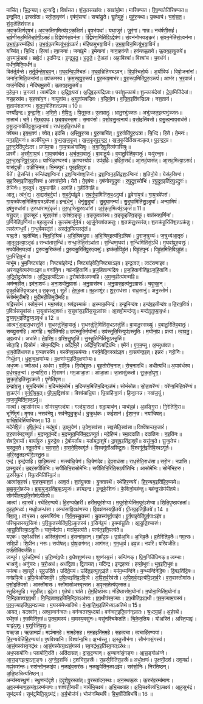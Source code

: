 

  
माचि॑त्। चि॒द॒न्यत्। अ॒न्यद्वि। विशं॑सत। शं॒स॒तसखा॑यः। सखा॑यो॒मा। मारि॑षण्यत। रि॒ष॒ण्यतेति॑रिषण्यत॥ इन्द्र॒मित्। इत्स्तो॑ता। स्तो॒ता॒वृष॑णं। वृष॑णं॒सचा॑। सचा॑सु॒ते। सु॒तेमुहुः॑। मुहु॑रु॒क्था। उ॒क्थाच॑। च॒शं॒स॒त॒। शं॒स॒तेति॑शंसत॥  
अ॒व॒क्र॒क्षिणं॑वृष॒भं। अ॒व॒क्र॒क्षिण॒मित्य॑व॒ऽक्र॒क्षिणं॑। वृ॒ष॒भंयथा॑। यथा॒जुरं॑। जु॒रं॒गां। गान्न। नच॑र्षणी॒सहं॑। च॒र्ष॒णीसह॒मिति॑च॒र्ष॒णी॒ऽसहं॑॥ वि॒द्वेष॑णंसं॒वन॑ऩा। वि॒द्वेष॑ण॒मिति॑वि॒ऽद्वेष॑णं। सं॒वन॑नोभयङ्क॒रं। सं॒वन॒नेति॑सं॒ऽवन॑ना। उ॒भ॒यं॒क॒रम्मंहि॑ष्ठं। उ॒भ॒यं॒क॒रमित्यु॑भ॒यं॒ऽकरं॑। मंहि॑ष्ठमुभया॒विनं॑। उ॒भ॒या॒विन॒मित्यु॑भ॒या॒विनं॑॥  
यच्चि॑त्। चि॒ध्दि। हित्वा॑। त्वा॒जनाः॑। जना॑इ॒मे। इ॒मेनाना॑। नाना॒हव॑न्ते। हव॑न्तऊ॒तये॑। ऊ॒तय॒इत्यू॒तये॑॥ अ॒स्माकं॒ब्रह्म॑। ब्रह्मे॒दं। इ॒दमि॑न्द्र। इ॒न्द्र॒भू॒तु॒। भू॒तु॒ते॒। ते॒अहा॑। अहा॒विश्वा॑। विश्वा॑च। च॒वर्ध॑नं। वर्ध॑न॒मिति॒वर्ध॑नं॥  
वित॑र्तूर्यन्ते। त॒र्तू॒र्य॒न्ते॒म॒घ॒व॒न्। म॒घ॒व॒न्वि॒प॒श्चितः॑। म॒घ॒व॒न्निति॑मघऽवन्। वि॒प॒श्चितो॒र्यः। अ॒र्योविपः॑। विपो॒जना॑नां। जना॑ना॒मिति॒जना॑नां॥ उप॑क्रमस्व। क्र॒म॒स्व॒पु॒रु॒रूपं॑। पु॒रु॒रूप॒माभ॑र। पु॒रु॒रूप॒मिति॑पु॒रु॒ऽरूपं॑। आभ॑र। भ॒र॒वाजं॑। वाजं॒नेदि॑ष्ठं। नेदि॑ष्ठमू॒तये॑। ऊ॒तय॒इत्यू॒तये॑॥  
म॒हेच॒न। च॒नत्वां। त्वाम॑द्रिवः। अ॒द्रि॒वः॒परा॑। अ॒द्रि॒व॒इत्य॑द्रिऽवः। परा॑शु॒ल्काय॑। शु॒ल्काय॑देयां। दे॒या॒मिति॑देयां॥ नस॒हस्रा॑य। स॒हस्रा॑य॒न। नायुता॑य। अ॒युता॑यवज्रिवः। व॒ज्रि॒वो॒न। व॒ज्रि॒व॒इति॑वज्रिऽवः। नश॒ताय॑। श॒ताय॑शतानघ। श॒त॒म॒घेति॑शतऽमघ॥ 10॥  
वस्याँ॑इन्द्र। इ॒न्द्रा॒सि॒। अ॒सि॒मे॒। मे॒पि॒तुः। पि॒तुरु॒त। उ॒तभ्रातुः॑। भ्रातु॒रभु॑ञ्जतः। अभु॑ञ्जत॒इत्यभु॑ञ्जतः॥ मा॒ताच॑। च॒मे॒। मे॒छ॒द॒य॒थः॒। छ॒द॒य॒थ॒स्स॒मा। स॒माव॑सो। व॒सो॒व॒सु॒त्व॒नाय॑। व॒सो॒इति॑वसो। व॒सु॒त्व॒नाय॒राध॑से। व॒सु॒त्व॒नायेति॑व॒सु॒ऽत्व॒नाय॑। राध॑स॒इति॒राध॑से॥  
क्वे॑यथ। इ॒य॒थ॒क्व॑। क्वेत्। इद॑सि। अ॒सि॒पु॒रु॒त्रा। पु॒रु॒त्राचि॑त्। पु॒रु॒त्रेति॑पु॒रु॒ऽत्रा। चि॒ध्दि। हिते॑। ते॒मनः॑। मन॒इति॒मनः॑॥ अल॑र्षियुध्म। यु॒ध्म॒ख॒ज॒कृ॒त्। ख॒ज॒कृ॒त्पु॒र॒न्द॒र॒। ख॒ज॒कृ॒दिति॑खजऽकृत्। पु॒र॒न्द॒र॒प्र। पु॒र॒न्द॒रेति॑पुरंऽदर। प्रगा॑य॒त्राः। गा॒य॒त्राअ॑गासिषुः। अ॒गा॒सि॒षु॒रित्य॑गासिषुः॥  
प्रास्मै॑। अ॒स्मै॒गा॒य॒त्रं। गा॒य॒त्रम॑र्चत। अ॒र्च॒त॒वा॒वातुः॑। वा॒वातु॒र्यः। व॒वातु॒रिति॑व॒वातुः॑। यःपु॑रन्द॒रः। पु॒र॒न्द॒रइति॑पु॒रं॒ऽद॒रः॥ याभिः॑का॒ण्वस्य॑। का॒ण्वस्योप॑। उप॑ब॒र्हिः। ब॒र्हिरा॒सदं॑। आ॒सदं॒यास॑त्। आ॒सद॒मित्या॒ऽसदं॑। यास॑द्व॒ज्री। व॒ज्रीभि॒नत्। भि॒नत्पुरः॑। पुर॒इति॒पुरः॑॥  
येते॑। ते॒सन्ति॑। सन्ति॑दश॒ग्विनः॑। द॒श॒ग्विन॑श्श॒तिनः॑। द॒श॒ग्विन॒इति॑द॒श॒ऽग्विनः॑। श॒तिनो॒ये। येस॑ह॒स्रिणः॑। स॒ह॒स्रिण॒इति॑स॒ह॒स्रिणः॑॥ अश्वा॑सो॒ये। येते॑। ते॒वृष॑णः। वृष॑णोरघु॒द्रुवः॑। र॒घु॒द्रुव॒स्तेभिः॑। र॒घु॒द्रुव॒इति॑र॒घु॒ऽद्रुवः॑। तेभि॑र्नः। न॒स्तूयं॑। तूय॒माग॑हि। आग॑हि। ग॒हीति॑गहि॥  
आतु। त्व॑१॒॑द्य। अ॒द्यस॑ब॒र्दुघां॑। स॒ब॒र्दुघां॑हु॒वे। स॒ब॒र्दुघा॒मिति॑स॒बः॒ऽदुघां॑। हु॒वेगा॑य॒त्रं। गा॒य॒त्रवे॑पसं। गा॒य॒त्रवे॑पस॒मिति॑गा॒य॒त्रऽवे॑पसं॥ इन्द्रं॑धे॒नुं। धे॒नुंसु॒दुघां॑। सु॒दुघा॒मन्यां॑। सु॒दुघा॒मिति॑सु॒ऽदुघां॑। अन्या॒मिषं॑। इष॑मु॒रुधा॑रां। उ॒रुधा॑रामरं॒कृतं॑। उ॒रु॒धा॒रेत्यु॒रुऽधा॑रां। अ॒रं॒कृत॒मित्य॑रं॒ऽकृतं॑॥ 11॥  
यत्तु॒दत्। तु॒दत्सूरः॑। सूर॒एत॑शं। एत॑शंव॒ङ्कू। व॒ङ्कूवात॑स्य। व॒ङ्कूइति॑व॒ङ्कू। वात॑स्यप॒र्णिना॑। प॒र्णिनेति॑प॒र्णिना॑॥ वह॒त्कुत्सं॑। कुत्स॑मार्जुने॒यं। आ॒र्जु॒नेयश॑तक्रतुः। श॒तक्र॑तुः॒त्सर॑त्। श॒तक्र॑तु॒रिति॑श॒तऽक्र॑तुः। त्सर॑त्गन्ध॒र्वं। ग॒न्ध॒र्वमस्तृ॑तं। अस्तृ॑त॒मित्यस्तृ॑तं॥  
यऋ॒ते। ऋ॒तेचि॑त्। चि॒द॒भि॒श्रिषः॑। अ॒भि॒श्रिषः॑पु॒रा। अ॒भि॒श्रिष॒इत्य॑भि॒ऽश्रिषः॑। पु॒राज॒त्रुभ्यः॑। ज॒त्रुभ्य॑आ॒तृदः॑। आ॒तृद॒इत्या॒ऽतृदः॑॥ सन्धा॑तास॒न्धिं। सन्धा॒तेति॒संऽधा॑ता। स॒न्धिम्म॒घवा॑। स॒न्धिमिति॑सं॒ऽधिं। म॒घवा॑पुरु॒वसुः॑। म॒घवेति॑म॒घऽवा॑। पु॒रु॒वसु॒रिष्क॑र्ता। पु॒रु॒वसु॒रिति॑पु॒रु॒ऽवसुः॑। इष्क॑र्ता॒विह्रु॑तं। विह्रु॑तं॒पुनः॑। विह्रु॑त॒मिति॒विऽह्रु॑तं। पुन॒रिति॒पुनः॑॥  
माभू॑म। भू॒म॒निष्ट्या॑इव। निष्ट्या॑इ॒वेन्द्र॑। निष्ट्या॑इ॒वेति॒निष्ट्याः॑ऽइव। इन्द्र॒त्वत्। त्वद॑राणाइव। अर॑णाइ॒वेत्यर॑णाःऽइव॥ वना॑नि॒न। नप्र॑जहि॒तानि॑। प्र॒ज॒हितान्य॑द्रिवः। प्र॒ज॒हितानीति॑प्र॒ऽज॒हि॒तानि॑। अ॒द्रि॒वो॒दु॒रोषा॑सः। अ॒द्रि॒व॒इत्य॑द्रिऽवः। दु॒रोषा॑सोअमन्महि। अ॒म॒न्म॒हीत्य॑मन्महि॥  
अम॑न्म॒हीत्। इद॑ना॒शवः॑। अ॒ना॒शवो॑नु॒ग्रासः॑। अ॒नु॒ग्रास॑श्च। अ॒नु॒ग्रास॒इत्य॑नु॒ऽग्रासः॑। च॒वृ॒त्र॒ह॒न्। वृ॒त्र॒ह॒न्निति॑वृत्रऽहन्॥ स॒कृत्सु। सुते॑। ते॒म॒ह॒ता। म॒ह॒ताशू॑र। शू॒र॒राध॑सा। राध॒सानु॑। अनु॒स्तोमं॑। स्तोमं॑मुदीमहि। मु॒दी॒महीति॑मुदीमहि॥  
यदि॒स्तोमं॑। स्तोमं॒मम॑। मम॒श्रव॑त्। श्रव॑द॒स्माकं॑। अ॒स्माक॒मिन्द्रं॑। इन्द्र॒मिन्द॑वः। इन्द॑व॒इतीन्द॑वः॥ ति॒रःप॒वित्रं॑। प॒वित्रं॑ससृ॒वांसः॑। स॒सृ॒वांस॑आ॒शवः॑। स॒सृ॒वांस॒इति॑स॒सृ॒ऽवांसः॑। आ॒शवो॒मन्द॑न्तु। मन्द॑तुतुग्र्या॒वृधः॑। तु॒ग्र्य॒वृध॒इति॑तु॒ग्र्य॒ऽवृधः॑॥ 12 ॥  
आत्व१॒॑अ॒द्यस॒धस्तु॑तिं। स॒धस्तु॑तिंवा॒वातुः॑। स॒धस्तु॑ति॒मिति॑स॒धऽस्तु॑तिं। वा॒वातु॒स्सख्युः॑। व॒वातु॒रिति॑व॒वातुः॑। सख्यु॒राग॑हि। आग॑हि। ग॒हीति॑गहि॥ उप॑स्तुतिर्म॒घोनां॑। उप॑स्तुति॒रित्युप॑ऽस्तुतिः। म॒घोनां॒प्र। प्रत्वा॑। त्वा॒व॒तु॒। अ॒व॒त्वध॑। अधा॑ते। ते॒व॒श्मि॒। व॒श्मि॒सु॒॒ष्टुतिं। सु॒स्तु॒तिमिति॑सु॒ऽस्तु॒तिं॥  
सोता॒हि। हिसोमं॑। सोम॒मद्रि॑भिः। अद्रि॑भि॒रें। अद्रि॑भि॒रित्यद्रि॑ऽभिः। एमे॑नं। ए॒न॒म॒प्सु। अ॒प्सुधा॑वत। धा॒व॒तेति॑धावत॥ ग॒व्यावस्त्रे॑व। वस्त्रे॑ववा॒सय॑न्तः। वस्त्रे॒वेति॒वस्त्रा॑ऽइव। वा॒सय॑न्त॒इत्। इन्नरः॑। नरो॒निः। निर्धु॑क्षन्। धु॒क्ष॒न्व॒क्षणा॑भ्यः। व॒क्षणा॑भ्य॒इति॑व॒क्षणा॑भ्यः॥  
अध॒ज्मः। ज्मोअध॑। अध॑वा। वा॒दि॒वः। दि॒वोबृ॑ह॒तः। बृ॒ह॒तोरो॑च॒नात्। रो॒च॒नादधि॑। अधीत्यधि॑॥ अ॒याव॑र्धस्व। व॒र्ध॒स्व॒त॒न्वा॑। त॒न्वा॑गि॒रा। गि॒रामम॑। मम॒आजा॒ता। आजा॒ता। जा॒तासु॑क्रतो। सु॒क्र॒तो॒पृ॒ण॒। सु॒क्र॒तो॒इति॑सुऽक्रतो। पृ॒णेति॑पृण॥  
इन्द्रा॑य॒सु। सुम॒दिन्त॑मं। म॒दिन्त॑मं॒सोमं॑। म॒दिन्त॑म॒मिति॑म॒दिन्ऽत॑मं। सोमं॑सोत। सो॒ता॒वरे॑ण्यं। वरे॑ण्य॒मिति॒वरे॑ण्यं॥ श॒क्रए॑नं। ए॒नं॒पी॒प॒य॒त्। पी॒प॒य॒द्विश्व॑या। विश्व॑याधि॒या। धि॒याहि॑न्वा॒नं। हि॒न्वा॒नन्न। नवा॑ज॒युं। वा॒ज॒युमिति॑वा॒ज॒ऽयुं॥  
मात्वा॑। त्वा॒सोम॑स्य। सोम॑स्य॒गल्द॑या। गल्द॑या॒सदा॑। सदा॒याच॑न्। याच॑न्न॒हं। अ॒हङ्गि॒रा। गि॒रेति॑गि॒रा॥ भूर्णिं॑मृ॒गं। मृ॒गन्न। नसव॑नेषु। सव॑नॆषुचु॒क्रुधं॑। चु॒क्रुधं॒कः। कई॑शानं। ई॒शा॒न॒न्न। नया॑चिषत्। या॒चि॒ष॒दिति॑याचिषत्॥ 13 ॥  
मदे॑नेषि॒तं। इ॒षि॒तं॒मदं। मद॑मु॒ग्रं। उ॒ग्रमु॒ग्रेण॑। उ॒ग्रेण॒सव॑सा। सव॒सेति॒सव॑सा॥ विश्वॆ॑षान्तरु॒तारं॑। त॒रु॒तारं॑मद॒च्युतं॑। म॒द॒च्युतं॒मदे॑। म॒द॒च्युत॒मिति॑म॒द॒ऽच्युतं॑। मदे॒हिष्म॑। स्मा॒ददा॑ति। ददा॑तिनः। न॒इति॑नः॥  
शेवा॑रे॒वार्या॑। वार्या॑पु॒रु। पु॒रुदे॒वः। दे॒वोमर्ता॑य। मर्ता॑यदा॒शुषे॑। दा॒शुष॒इति॑दा॒शुषे॑॥ ससु॑न्व॒ते। सु॒न्व॒तेच॑। च॒स्तु॒व॒ते। स्तु॒व॒तेच॑। च॒रा॒स॒ते॒। रा॒स॒ते॒वि॒श्वगू॑र्तः। वि॒श्वगू॑र्तोअरिष्टु॒तः। वि॒श्वगू॑र्त॒इति॑वि॒श्वऽगू॑र्तः। अ॒रि॒स्तु॒तइत्य॑रि॒ऽस्तु॒तः॥  
एन्द्र॑। इन्द्र॑याहि। या॒हि॒मत्स्व॑। मत्स्व॑चि॒त्रेण॑। चि॒त्रेण॑देव। दे॒व॒राध॑सा। राध॒सेति॒राध॑सा॥ सरो॒न। नप्रा॑सि। प्रा॒स्यु॒दरं॑। उ॒दरं॒सपी॑तिभिः। सपी॑तिभि॒रासोमे॑भिः। सपी॑तिभि॒रिति॒सऽपी॑तिभिः। आसोमे॑भिः। सोमे॑भिरु॒रु। उ॒रुस्फि॒रं। स्फि॒रमिति॑स्फि॒रं॥  
आत्वा॑स॒हस्रं॑। स॒हस्र॒माश॒तं। आश॒तं। श॒तंयु॒क्ताः। यु॒क्तारथे॑। रथे॑हिर॒ण्यये॑। हि॒र॒ण्यय॒इति॑हि॒र॒ण्यये॑॥ ब्र॒ह्म॒युजो॒हर॑यः। ब्र॒ह्म॒युज॒इति॑ब्र॒ह्म॒ऽयुजः॑। हर॑यइन्द्र। इ॒न्द्र॒के॒शिनः॑। के॒शिनो॒वह॑न्तु। वह॑न्तु॒सोम॑पीतये। सोम॑पीतय॒इति॒सोम॑ऽपीतये॥  
आत्वा॑। त्वा॒रथे॑। रथे॑हिर॒ण्यये॑। हि॒र॒ण्यये॒हरी॑। हरी॑म॒यूर॑शेप्या। म॒यूर॑शे॒प्येति॑म॒यूर॑ऽशेप्या॥ शि॒ति॒पृ॒ष्ठाव॑हतां। व॒ह॒तां॒मध्वः॑। मध्वो॒अन्ध॑सा। अन्ध॑सावि॒वक्ष॑णस्य। वि॒वक्ष॑णस्यपी॒तये॑। पी॒तय॒इति॑पी॒तये॑॥ 14 ॥  
पिबा॒तु। त्व॑१॒॑स्य। अ॒स्यगि॑र्वणः। गि॒र्व॒ण॒स्सु॒तस्य॑। सु॒तस्य॑पूर्व॒पाइ॑व। पू॒र्व॒पाइ॒वेति॑पू॒र्व॒पाःऽइ॑व॥ परि॑ष्कृतस्यर॒सिनः॑। प॒रि॒कृ॒तस्येति॑प॒रि॒ऽकृ॒तस्य॑। र॒सिन॑इ॒यं। इ॒यमा॑सु॒तिः। आ॒सु॒ति॒श्चारुः॑। आ॒सु॒तिरित्या॒ऽसु॒तिः। चारु॒र्मदा॑य। मदा॑य॒पत्य॑ते। पत्य॑त॒इति॒पत्य॑ते॥  
यएकः॑। एको॒अस्ति॑। अस्ति॑दं॒सना॑। दं॒सना॑म॒हान्। म॒हाँउ॒ग्रः। उ॒ग्रोअ॒भि। अ॒भिव्र॒तैः। व्र॒तैरिति॑व्र॒तैः॥ गम॒त्सः। सशि॒प्री। शि॒प्रीन। नसः। सयो॑षत्। यो॒ष॒दाग॑मत्। आग॑मत्। ग॒म॒ध्द॒वं॑। हव॒न्न। नपरि॑। परि॑वर्जति। व॒र्ज॒तीति॑वर्जति॥  
त्वम्पुरं॑। पुरं॑चरि॒ष्ण्वं॑। च॒रि॒ष्ण्वं॑व॒धैः। व॒धैश्शुष्ण॑स्य। शुष्ण॑स्य॒सं। सम्पि॑णक्। पि॒ण॒गिति॑पिणक्॥ त्वम्भाः। भाअनु॑। अनु॑चरः। च॒रो॒अध॑। अध॑द्वि॒ता। द्वि॒तायत्। यदि॑न्द्र। इ॒न्द्र॒हव्यः॑। हव्यो॒भुवः॑। भुव॒इति॒भुवः॑॥  
मम॑त्वा। त्वा॒सूरे॑। सूर॒उदि॑ते। उदि॑ते॒मम॑। उदि॑त॒इत्युत्ऽइ॑ते। मम॑म॒ध्यन्दि॑ने। म॒न्ध्यन्दि॑नेदि॒वः। दि॒वइति॑दि॒वः॥ मम॑प्रपि॒त्वे। प्र॒पि॒त्वेअ॑पिशर्व॒रे। प्र॒पि॒त्वइति॑प्र॒ऽपि॒त्वे। अ॒पि॒श॒र्व॒रेव॑सो। अ॒पि॒श॒र्व॒रइत्य॑पि॒ऽश॒र्व॒रे। व॒स॒वास्तोमा॑सः। व॒सो॒इति॑वसो। आस्तो॑मासः। स्तो॑मासोअस्वृत्सत। अ॒वृ॒त्स॒तेत्य॑वृत्सत॥  
स्तु॒हिस्तु॒हि। स्तु॒हीत्। इदे॒ता। ए॒तेघ॑। घा॑ते। ते॒मं॒हि॑ष्ठासः। मंहि॑ष्ठासोम॒घोनां॑। म॒घोना॒मिति॑म॒घोनां॑॥ नि॒न्दि॒ताश्वः॑प्र॒प॒थी। नि॒न्दि॒ताश्व॒इति॑नि॒न्दि॒तऽअ॑श्वः। प्र॒प॒थीप॑रम॒ज्याः। प्र॒प॒थीति॑प्र॒ऽप॒थी। प॒र॒म॒ज्याम॒घस्य॑। प॒र॒म॒ज्याइति॑प॒र॒मऽज्याः। म॒घस्य॑मेध्यातिथे। मे॒ध्या॒ति॒थ॒इति॑मेध्यऽअतिथे॥ 15॥  
आयत्। यदश्वा॑न्। अश्वा॒न्वन॑न्वतः। वन॑न्वतश्श्र॒ध्दया॑। वन॑न्वत॒इति॒वन॑न्ऽवतः। श्र॒ध्दया॒हं। अ॒हंरथे॑। रथे॑रु॒हं। रु॒हमिति॑रु॒हं॥ उ॒तवा॒मस्य॑। वा॒मस्य॒वसु॑नः। वसु॑नश्चिकेतति। चि॒के॒त॒तियः। योअस्ति॑। अस्ति॒याद्वः॑। याद्वः॑प॒शुः। प॒शुरिति॑प॒शुः॥  
यऋ॒ज्रा। ऋ॒ज्रामह्यं॑। मह्यं॑माम॒हे। मा॒म॒हेस॒ह। म॒म॒हइति॑म॒म॒हे। स॒हत्व॒चा। त्व॒चाहि॑र॒ण्यया॑। हि॒र॒ण्ययेति॑हि॒र॒ण्यया॑॥ ए॒षविश्वा॑नि। विश्वा॑न्य॒भि। अ॒भ्य॑स्तु। अ॒स्तु॒सौभ॑गा। सौभ॑गासं॒गस्य॑। आ॒सं॒गस्य॑स्व॒नद्र॑थः। आ॒सं॒गस्येत्या॒ऽसं॒गस्य॑। स्व॒नद्र॑थ॒इति॑स्व॒नत्ऽर॑थः॥  
अध॒प्लायो॑गिः। प्लायो॑गि॒रति॑। अति॑दासत्। दा॒स॒द॒न्यान्। अ॒न्याना॑सं॒गङ्गः। आ॒स॒ङ्गोअ॑ग्ने। आ॒स॒ङ्गइत्या॒ऽस॒ङ्गः। अ॒ग्ने॒द॒शभिः॑। द॒शभि॑स॒हस्रैः॑। स॒हस्रै॒रिति॑स॒हस्रैः॑॥ अधो॒क्षणः॑। उ॒क्षणॊ॒दश॑। दश॒मह्यं॑। मह्यं॒रुश॑न्तः। रुश॑न्तोन॒ळाइ॑व। न॒ळाइ॑व॒सर॑सः। न॒ळाइ॒वेति॑न॒ळाःऽइ॑व। सर॑सो॒निः। निर॑तिष्ठन्। अ॒ति॒ष्ठन्नित्य॑तिष्ठन्॥  
अन्य॑स्यस्थू॒णं। स्थू॒णन्द॑दृशे। द॒दृ॒शे॒पु॒रस्ता॑त्। पु॒रस्ता॑दन॒स्थः। अ॒न॒स्थऊ॒रुः। ऊ॒रुर॑व॒रम्ब॑माणः। अ॒व॒रम्ब॑माण॒इत्य॑व॒ऽरम्ब॑माणः॥ शश्व॑ती॒नारी॑। नार्य॑भि॒चक्ष्य॑। अ॒भि॒चक्ष्या॑ह। अ॒भि॒चक्ष्येत्य॑भि॒ऽचक्ष्य॑। आ॒ह॒सुभ॑द्रं। सुभ॑द्रमर्य। सुभ॑द्र॒मिति॒सुऽभ॑द्रं। अ॒र्य॒भोज॑नं। भोज॑नम्बिभर्षि। बि॒भ॒र्षीति॑बिभर्षि॥ 16 ॥  
